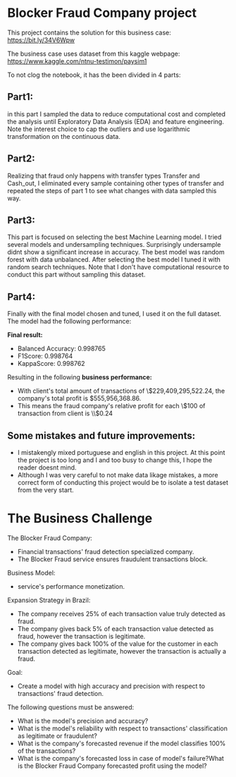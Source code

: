# Blocker Fraud Company project

This project contains the solution for this business case: https://bit.ly/34V6Wpw

The business case uses dataset from this kaggle webpage: https://www.kaggle.com/ntnu-testimon/paysim1

To not clog the notebook, it has the been divided in 4 parts:

## Part1:
in this part I sampled the data to reduce computational cost and completed the analysis until Exploratory Data Analysis (EDA) and feature engineering. Note the interest choice to cap the outliers and use logarithmic transformation on the continuous data.
## Part2:
Realizing that fraud only happens with transfer types Transfer and Cash_out, I eliminated every sample containing other types of transfer and repeated the steps of part 1 to see what changes with data sampled this way. 
## Part3:
This part is focused on selecting the best Machine Learning model. I tried several models and undersampling techniques. Surprisingly undersample didnt show a significant increase in accuracy. The best model was random forest with data unbalanced. After selecting the best model I tuned it with random search techniques. Note that I don't have computational resource to conduct this part without sampling this dataset.
## Part4:
Finally with the final model chosen and tuned, I used it on the full dataset. The model had the following performance:

**Final result:**
* Balanced Accuracy: 0.998765
* F1Score: 0.998764
* KappaScore: 0.998762

Resulting in the following **business performance:**

* With client's total amount of transactions of \\$229,409,295,522.24, the company's total profit is $555,956,368.86.
* This means the fraud company's relative profit for each \\$100 of transaction from client is \\$0.24

## Some mistakes and future improvements:
* I mistakengly mixed portuguese and english in this project. At this point the project is too long and I and too busy to change this, I hope the reader doesnt mind.
* Although I was very careful to not make data likage mistakes, a more correct form of conducting this project would be to isolate a test dataset from the very start.

# The Business Challenge
The Blocker Fraud Company: 
* Financial transactions' fraud detection specialized company. 
* The Blocker Fraud service ensures fraudulent transactions block.

Business Model: 
* service's performance monetization.

Expansion Strategy in Brazil:
* The company receives 25% of each transaction value truly detected as fraud.
* The company gives back 5% of each transaction value detected as fraud, however the transaction is legitimate.
* The company gives back 100% of the value for the customer in each transaction detected as legitimate, however the transaction is actually a fraud.

Goal:

* Create a model with high accuracy and precision with respect to transactions' fraud detection.

The following questions must be answered:

* What is the model's precision and accuracy?
* What is the model's reliability with respect to transactions' classification as legitimate or fraudulent?
* What is the company's forecasted revenue if the model classifies 100% of the transactions?
* What is the company's forecasted loss in case of model's failure?What is the Blocker Fraud Company forecasted profit using the model?
